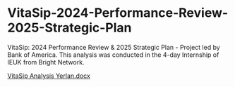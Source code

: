 # VitaSip-2024-Performance-Review-2025-Strategic-Plan
VitaSip: 2024 Performance Review &amp; 2025 Strategic Plan - Project led by Bank of America. This analysis was conducted in the 4-day Internship of IEUK from Bright Network.

[VitaSip Analysis Yerlan.docx](https://github.com/user-attachments/files/21774764/VitaSip.Analysis.Yerlan.docx)
